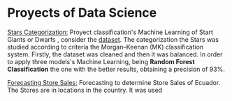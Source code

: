 # Proyects of Data Science


[Stars Categorization:](https://github.com/cristianBMJ/ProyectsDataScience/blob/main/classification-star.ipynb)   Proyect classification's Machine Learning of Start Giants  or  Dwarfs , consider the  [dataset](https://www.kaggle.com/datasets/vinesmsuic/star-categorization-giants-and-dwarfs). The categorization the Stars was studied according to criteria the Morgan–Keenan (MK) classification system. Firstly, the dataset was cleaned  and then it was balanced. In order to apply  three models's Machine Learning, being **Random Forest Classification**   the one with the better results, obtaining a precision of 93%.  


[Forecasting Store Sales:](https://github.com/cristianBMJ/ProyectsDataScience/blob/main/time-series-store-sales.ipynb) Forecasting to determine Store Sales of Ecuador. The Stores are in locations in the country. It was used 

